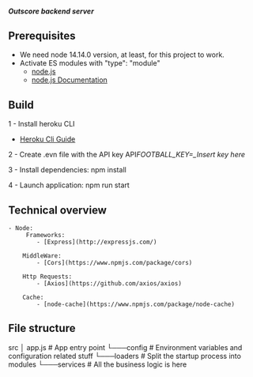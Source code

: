 ##### Outscore backend server

## Prerequisites

- We need node 14.14.0 version, at least, for this project to work.
- Activate ES modules with "type": "module"
  - [node.js](https://nodejs.org/en/)
  - [node.js Documentation](https://nodejs.org/api/packages.html#packages_package_json_and_file_extensions)

## Build

1 - Install heroku CLI

- [Heroku Cli Guide](https://devcenter.heroku.com/articles/heroku-cli#download-and-install)

2 - Create .evn file with the API key
API*FOOTBALL_KEY=\_Insert key here*

3 - Install dependencies:
npm install

4 - Launch application:
npm run start

## Technical overview

    - Node:
         Frameworks:
            - [Express](http://expressjs.com/)

        MiddleWare:
            - [Cors](https://www.npmjs.com/package/cors)

        Http Requests:
            - [Axios](https://github.com/axios/axios)

        Cache:
            - [node-cache](https://www.npmjs.com/package/node-cache)

## File structure

src
│ app.js # App entry point
└───config # Environment variables and configuration related stuff
└───loaders # Split the startup process into modules
└───services # All the business logic is here
